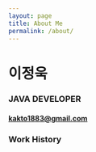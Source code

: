 ```yaml
---
layout: page
title: About Me
permalink: /about/
---
```


# 이정욱
### JAVA DEVELOPER
#### kakto1883@gmail.com

###  Work History 

